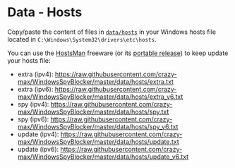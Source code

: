 # Data - Hosts

Copy/paste the content of files in [`data/hosts`](../../data/hosts) in your Windows hosts file located in `C:\Windows\System32\drivers\etc\hosts`.

You can use the [HostsMan](http://www.abelhadigital.com/hostsman) freeware (or its [portable release](https://github.com/portapps/hostsman-portable)) to keep update your hosts file:

* extra (ipv4): https://raw.githubusercontent.com/crazy-max/WindowsSpyBlocker/master/data/hosts/extra.txt
* extra (ipv6): https://raw.githubusercontent.com/crazy-max/WindowsSpyBlocker/master/data/hosts/extra_v6.txt
* spy (ipv4): https://raw.githubusercontent.com/crazy-max/WindowsSpyBlocker/master/data/hosts/spy.txt
* spy (ipv6): https://raw.githubusercontent.com/crazy-max/WindowsSpyBlocker/master/data/hosts/spy_v6.txt
* update (ipv4): https://raw.githubusercontent.com/crazy-max/WindowsSpyBlocker/master/data/hosts/update.txt
* update (ipv6): https://raw.githubusercontent.com/crazy-max/WindowsSpyBlocker/master/data/hosts/update_v6.txt

